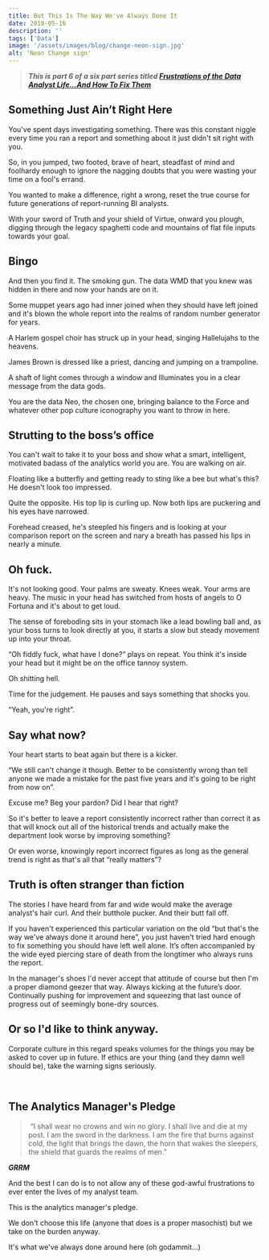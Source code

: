 ```yaml
---
title: But This Is The Way We've Always Done It
date: 2018-05-16
description: ''
tags: ['Data']
image: '/assets/images/blog/change-neon-sign.jpg'
alt: ‘Neon Change sign'
---
```

> **_This is part 6 of a six part series titled [Frustrations of the Data Analyst Life&#8230;And How To Fix Them](/frustrations-of-the-data-analyst-lifeand-how-to-fix-them)_**

## Something Just Ain&#8217;t Right Here

You've spent days investigating something. There was this constant niggle every time you ran a report and something about it just didn't sit right with you.

So, in you jumped, two footed, brave of heart, steadfast of mind and foolhardy enough to ignore the nagging doubts that you were wasting your time on a fool's errand.

You wanted to make a difference, right a wrong, reset the true course for future generations of report-running BI analysts.

With your sword of Truth and your shield of Virtue, onward you plough, digging through the legacy spaghetti code and mountains of flat file inputs towards your goal.

## Bingo

And then you find it. The smoking gun. The data WMD that you knew was hidden in there and now your hands are on it.

Some muppet years ago had inner joined when they should have left joined and it's blown the whole report into the realms of random number generator for years.

A Harlem gospel choir has struck up in your head, singing Hallelujahs to the heavens.

James Brown is dressed like a priest, dancing and jumping on a trampoline.

A shaft of light comes through a window and Illuminates you in a clear message from the data gods.

You are the data Neo, the chosen one, bringing balance to the Force and whatever other pop culture iconography you want to throw in here.

## Strutting to the boss&#8217;s office

You can't wait to take it to your boss and show what a smart, intelligent, motivated badass of the analytics world you are. You are walking on air.

Floating like a butterfly and getting ready to sting like a bee but what's this? He doesn't look too impressed.

Quite the opposite. His top lip is curling up. Now both lips are puckering and his eyes have narrowed.

Forehead creased, he's steepled his fingers and is looking at your comparison report on the screen and nary a breath has passed his lips in nearly a minute.

## Oh fuck.

It's not looking good. Your palms are sweaty. Knees weak. Your arms are heavy. The music in your head has switched from hosts of angels to O Fortuna and it's about to get loud.

The sense of foreboding sits in your stomach like a lead bowling ball and, as your boss turns to look directly at you, it starts a slow but steady movement up into your throat.

“Oh fiddly fuck, what have I done?” plays on repeat. You think it's inside your head but it might be on the office tannoy system.

Oh shitting hell.

Time for the judgement. He pauses and says something that shocks you.

“Yeah, you're right”.

## Say what now?

Your heart starts to beat again but there is a kicker.

“We still can't change it though. Better to be consistently wrong than tell anyone we made a mistake for the past five years and it's going to be right from now on”.

Excuse me? Beg your pardon? Did I hear that right?

So it's better to leave a report consistently incorrect rather than correct it as that will knock out all of the historical trends and actually make the department look worse by improving something?

Or even worse, knowingly report incorrect figures as long as the general trend is right as that's all that “really matters”?

## Truth is often stranger than fiction

The stories I have heard from far and wide would make the average analyst's hair curl. And their butthole pucker. And their butt fall off.

If you haven't experienced this particular variation on the old “but that's the way we've always done it around here”, you just haven't tried hard enough to fix something you should have left well alone. It&#8217;s often accompanied by the wide eyed piercing stare of death from the longtimer who always runs the report.

In the manager's shoes I'd never accept that attitude of course but then I'm a proper diamond geezer that way. Always kicking at the future&#8217;s door. Continually pushing for improvement and squeezing that last ounce of progress out of seemingly bone-dry sources.

## Or so I'd like to think anyway.

Corporate culture in this regard speaks volumes for the things you may be asked to cover up in future. If ethics are your thing (and they damn well should be), take the warning signs seriously.

&nbsp;

## The Analytics Manager's Pledge

>  “I shall wear no crowns and win no glory. I shall live and die at my post. I am the sword in the darkness. I am the fire that burns against cold, the light that brings the dawn, the horn that wakes the sleepers, the shield that guards the realms of men.”

_**GRRM**_

And the best I can do is to not allow any of these god-awful frustrations to ever enter the lives of my analyst team.

This is the analytics manager's pledge.

We don't choose this life (anyone that does is a proper masochist) but we take on the burden anyway.

It's what we've always done around here (oh godammit…)